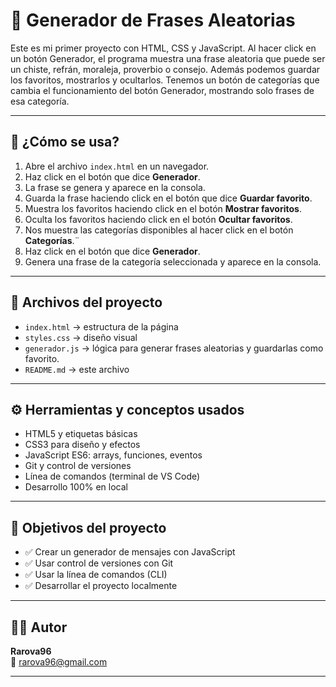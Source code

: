 # 🎲 Generador de Frases Aleatorias

Este es mi primer proyecto con HTML, CSS y JavaScript. Al hacer click en un botón Generador, el programa muestra una frase aleatoria que puede ser un chiste, refrán, moraleja, proverbio o consejo. Además podemos guardar los favoritos, mostrarlos y ocultarlos. Tenemos un botón de categorías que cambia el funcionamiento del botón Generador, mostrando solo frases de esa categoría.

---

## 🚀 ¿Cómo se usa?

1. Abre el archivo `index.html` en un navegador.
2. Haz click en el botón que dice **Generador**.
3. La frase se genera y aparece en la consola.
4. Guarda la frase haciendo click en el botón que dice **Guardar favorito**.
5. Muestra los favoritos haciendo click en el botón **Mostrar favoritos**.
6. Oculta los favoritos haciendo click en el botón **Ocultar favoritos**.
7. Nos muestra las categorías disponibles al hacer click en el botón **Categorías**.¨
8. Haz click en el botón que dice **Generador**.
9. Genera una frase de la categoría seleccionada y aparece en la consola.

---

## 📁 Archivos del proyecto

- `index.html` → estructura de la página
- `styles.css` → diseño visual
- `generador.js` → lógica para generar frases aleatorias y guardarlas como favorito.
- `README.md` → este archivo

---

## ⚙️ Herramientas y conceptos usados

- HTML5 y etiquetas básicas
- CSS3 para diseño y efectos
- JavaScript ES6: arrays, funciones, eventos
- Git y control de versiones
- Línea de comandos (terminal de VS Code)
- Desarrollo 100% en local

---

## 🎯 Objetivos del proyecto

- ✅ Crear un generador de mensajes con JavaScript
- ✅ Usar control de versiones con Git
- ✅ Usar la línea de comandos (CLI)
- ✅ Desarrollar el proyecto localmente

---

## 👨‍💻 Autor

**Rarova96**  
📧 [rarova96@gmail.com](mailto:rarova96@gmail.com)

---
